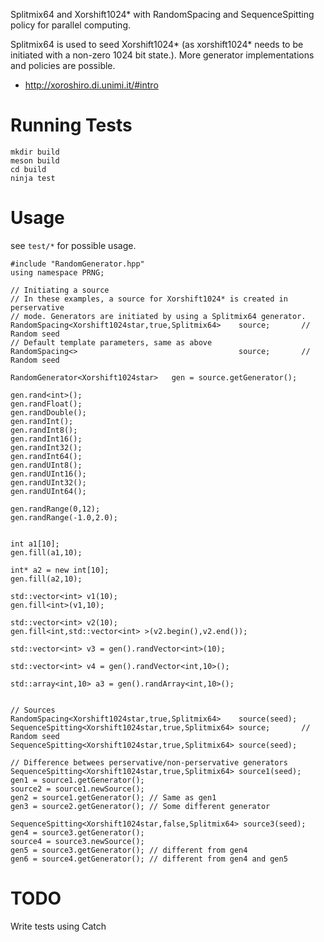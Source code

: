 Splitmix64 and Xorshift1024* with RandomSpacing and SequenceSpitting policy for parallel computing.

Splitmix64 is used to seed Xorshift1024* (as xorshift1024* needs to be initiated
with a non-zero 1024 bit state.). More generator implementations and policies
are possible.

   * <http://xoroshiro.di.unimi.it/#intro>

# Running Tests

```` {.bash}
mkdir build
meson build
cd build
ninja test
````


# Usage

see `test/*` for possible usage.

```` {.cpp}
#include "RandomGenerator.hpp"
using namespace PRNG;

// Initiating a source
// In these examples, a source for Xorshift1024* is created in perservative
// mode. Generators are initiated by using a Splitmix64 generator.
RandomSpacing<Xorshift1024star,true,Splitmix64>    source;       // Random seed
// Default template parameters, same as above
RandomSpacing<>                                    source;       // Random seed

RandomGenerator<Xorshift1024star>   gen = source.getGenerator();

gen.rand<int>(); 
gen.randFloat(); 
gen.randDouble(); 
gen.randInt(); 
gen.randInt8(); 
gen.randInt16(); 
gen.randInt32(); 
gen.randInt64(); 
gen.randUInt8(); 
gen.randUInt16(); 
gen.randUInt32(); 
gen.randUInt64(); 

gen.randRange(0,12);
gen.randRange(-1.0,2.0);


int a1[10];
gen.fill(a1,10);

int* a2 = new int[10];
gen.fill(a2,10);

std::vector<int> v1(10);
gen.fill<int>(v1,10);

std::vector<int> v2(10);
gen.fill<int,std::vector<int> >(v2.begin(),v2.end());

std::vector<int> v3 = gen().randVector<int>(10);

std::vector<int> v4 = gen().randVector<int,10>();

std::array<int,10> a3 = gen().randArray<int,10>();


// Sources
RandomSpacing<Xorshift1024star,true,Splitmix64>    source(seed);
SequenceSpitting<Xorshift1024star,true,Splitmix64> source;       // Random seed
SequenceSpitting<Xorshift1024star,true,Splitmix64> source(seed);

// Difference betwees perservative/non-perservative generators
SequenceSpitting<Xorshift1024star,true,Splitmix64> source1(seed);
gen1 = source1.getGenerator();
source2 = source1.newSource();
gen2 = source1.getGenerator(); // Same as gen1
gen3 = source2.getGenerator(); // Some different generator

SequenceSpitting<Xorshift1024star,false,Splitmix64> source3(seed);
gen4 = source3.getGenerator();
source4 = source3.newSource();
gen5 = source3.getGenerator(); // different from gen4
gen6 = source4.getGenerator(); // different from gen4 and gen5 
````

# TODO

Write tests using Catch
